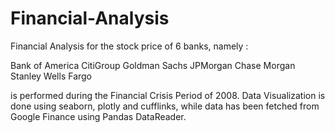 # Financial-Analysis

Financial Analysis for the stock price of 6 banks, namely :

Bank of America
CitiGroup
Goldman Sachs
JPMorgan Chase
Morgan Stanley
Wells Fargo

is performed during the Financial Crisis Period of 2008. 
Data Visualization is done using seaborn, plotly and cufflinks, while data has been fetched from Google Finance using Pandas DataReader.
